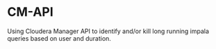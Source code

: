 # CM-API
Using Cloudera Manager API to identify and/or kill long running impala queries based on user and duration.
